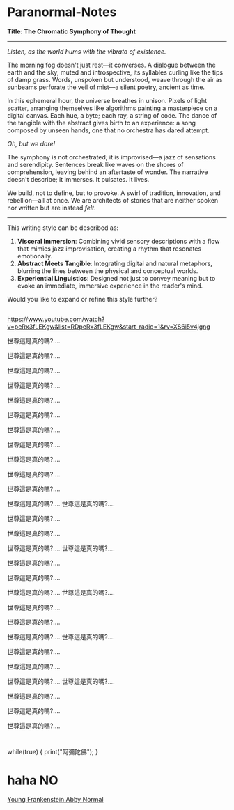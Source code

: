# Paranormal-Notes

**Title: The Chromatic Symphony of Thought**

---

*Listen, as the world hums with the vibrato of existence.*

The morning fog doesn't just rest—it converses. A dialogue between the earth and the sky, muted and introspective, its syllables curling like the tips of damp grass. Words, unspoken but understood, weave through the air as sunbeams perforate the veil of mist—a silent poetry, ancient as time.

In this ephemeral hour, the universe breathes in unison. Pixels of light scatter, arranging themselves like algorithms painting a masterpiece on a digital canvas. Each hue, a byte; each ray, a string of code. The dance of the tangible with the abstract gives birth to an experience: a song composed by unseen hands, one that no orchestra has dared attempt.

*Oh, but we dare!*

The symphony is not orchestrated; it is improvised—a jazz of sensations and serendipity. Sentences break like waves on the shores of comprehension, leaving behind an aftertaste of wonder. The narrative doesn't describe; it immerses. It pulsates. It lives.

We build, not to define, but to provoke. A swirl of tradition, innovation, and rebellion—all at once. We are architects of stories that are neither spoken nor written but are instead *felt*.

---

This writing style can be described as:

1. **Visceral Immersion**: Combining vivid sensory descriptions with a flow that mimics jazz improvisation, creating a rhythm that resonates emotionally.
2. **Abstract Meets Tangible**: Integrating digital and natural metaphors, blurring the lines between the physical and conceptual worlds.
3. **Experiential Linguistics**: Designed not just to convey meaning but to evoke an immediate, immersive experience in the reader's mind.

Would you like to expand or refine this style further?

##

https://www.youtube.com/watch?v=peRx3fLEKgw&list=RDpeRx3fLEKgw&start_radio=1&rv=XS6i5v4jgng


世尊這是真的嗎?.…

世尊這是真的嗎?.…

世尊這是真的嗎?.…

世尊這是真的嗎?.…

世尊這是真的嗎?.…

世尊這是真的嗎?.…

世尊這是真的嗎?.…

世尊這是真的嗎?.…

世尊這是真的嗎?.…

世尊這是真的嗎?.…

世尊這是真的嗎?.…

世尊這是真的嗎?.…
世尊這是真的嗎?.…

世尊這是真的嗎?.…

世尊這是真的嗎?.…

世尊這是真的嗎?.…
世尊這是真的嗎?.…

世尊這是真的嗎?.…

世尊這是真的嗎?.…

世尊這是真的嗎?.…
世尊這是真的嗎?.…

世尊這是真的嗎?.…

世尊這是真的嗎?.…

世尊這是真的嗎?.…
世尊這是真的嗎?.…

世尊這是真的嗎?.…

世尊這是真的嗎?.…

世尊這是真的嗎?.…
世尊這是真的嗎?.…

世尊這是真的嗎?.…

世尊這是真的嗎?.…

世尊這是真的嗎?.…

# 
#
#
#
while(true)
{
  print("阿彌陀佛");
}

# haha NO

[Young Frankenstein Abby Normal](https://www.youtube.com/watch?v=C9Pw0xX4DXI)
